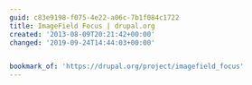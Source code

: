 ```yaml
---
guid: c83e9198-f075-4e22-a06c-7b1f084c1722
title: ImageField Focus | drupal.org
created: '2013-08-09T20:21:42+00:00'
changed: '2019-09-24T14:44:03+00:00'


bookmark_of: 'https://drupal.org/project/imagefield_focus'
---
```




